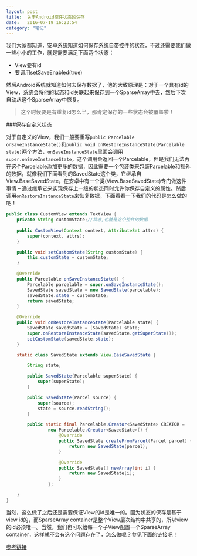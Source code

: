 ```yaml
---
layout: post
title:  关于Android控件状态的保存
date:   2016-07-19 16:23:54
category: "笔记"
---
```


我们大家都知道，安卓系统知道如何保存系统自带控件的状态，不过还需要我们做一些小小的工作，就是需要满足下面两个状态：

- View要有id
- 要调用setSaveEnabled(true)

然后Android系统就知道如何去保存数据了，他的大致原理是：对于一个具有id的View，系统会将他的状态和id关联起来保存到一个SparseArray中去，然后下次自动从这个SparseArray中恢复。

>这个时候要是有重复id怎么半，那肯定保存的一些状态会被覆盖啦！


###保存自定义状态

对于自定义的View，我们一般要重写`public Parcelable onSaveInstanceState()`和`public void onRestoreInstanceState(Parcelable state)`两个方法，`onSaveInstanceState`里面会调用`super.onSaveInstanceState`，这个调用会返回一个Parcelable，但是我们无法再在这个Parcelable添加更多的数据，因此需要一个包装类来包装Parcelable和额外的数据，就像我们下面看到的SavedState这个类，它继承自View.BaseSavedState。在安卓中有一个类(View.BaseSavedState)专门做这件事情 – 通过继承它来实现保存上一级的状态同时允许你保存自定义的属性。然后调用`onRestoreInstanceState`来恢复数据，下面看看一下我们的代码是怎么做的吧！


```java
public class CustomView extends TextView {
    private String customState;//状态,也就是这个控件的数据
    
    public CustomView(Context context, AttributeSet attrs) {
        super(context, attrs);
    }

    public void setCustomState(String customState) {
        this.customState = customState;
    }

    @Override
    public Parcelable onSaveInstanceState() {
        Parcelable parcelable = super.onSaveInstanceState();
        SavedState savedState = new SavedState(parcelable);
        savedState.state = customState;
        return savedState;
    }

    @Override
    public void onRestoreInstanceState(Parcelable state) {
        SavedState savedState = (SavedState) state;
        super.onRestoreInstanceState(savedState.getSuperState());
        setCustomState(savedState.state);
    }

    static class SavedState extends View.BaseSavedState {

        String state;

        public SavedState(Parcelable superState) {
            super(superState);
        }

        public SavedState(Parcel source) {
            super(source);
            state = source.readString();
        }

        public static final Parcelable.Creator<SavedState> CREATOR =
                new Parcelable.Creator<SavedState>() {
                    @Override
                    public SavedState createFromParcel(Parcel parcel) {
                        return new SavedState(parcel);
                    }

                    @Override
                    public SavedState[] newArray(int i) {
                        return new SavedState[i];
                    }
                };

    }
}
```

当然，这么做了之后还是需要保证View的id是唯一的。因为状态的保存是基于view id的，而SparseArray container是整个View层次结构中共享的，所以view的id必须唯一。当然，我们也可以给每一个子View配置一个SparseArray container，这样就不会有这个问题存在了，怎么做呢？参见下面的链接吧！


[参考链接](http://www.codeceo.com/article/android-save-view-state.html)